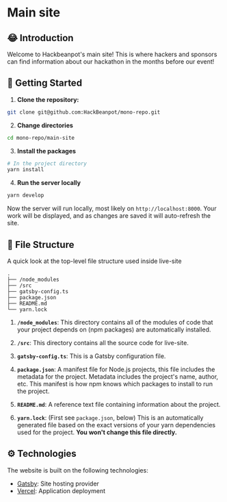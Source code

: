 # Main site

## :joy: Introduction

Welcome to Hackbeanpot's main site! This is where hackers and sponsors can find information about our hackathon in the months before our event!

## :zany_face: Getting Started

1. **Clone the repository:**

```bash
git clone git@github.com:HackBeanpot/mono-repo.git
```

2. **Change directories**

```bash
cd mono-repo/main-site
```

3. **Install the packages**

```bash
# In the project directory
yarn install
```

4. **Run the server locally**

```bash
yarn develop
```

Now the server will run locally, most likely on `http://localhost:8000`. Your work will be displayed, and as changes are saved it will auto-refresh the site.

## :file_folder: File Structure

A quick look at the top-level file structure used inside live-site

    .
    ├── /node_modules
    ├── /src
    ├── gatsby-config.ts
    ├── package.json
    ├── README.md
    └── yarn.lock

1.  **`/node_modules`**: This directory contains all of the modules of code that your project depends on (npm packages) are automatically installed.

2.  **`/src`**: This directory contains all the source code for live-site.

3.  **`gatsby-config.ts`**: This is a Gatsby configuration file.

4.  **`package.json`**: A manifest file for Node.js projects, this file includes the metadata for the project. Metadata includes the project's name, author, etc. This manifest is how npm knows which packages to install to run the project.

5.  **`README.md`**: A reference text file containing information about the project.

6.  **`yarn.lock`**: (First see `package.json`, below) This is an automatically generated file based on the exact versions of your yarn dependencies used for the project. **You won't change this file directly.**

## :gear: Technologies

The website is built on the following technologies:

- [Gatsby](https://www.gatsbyjs.com/): Site hosting provider
- [Vercel](https://vercel.com/): Application deployment
